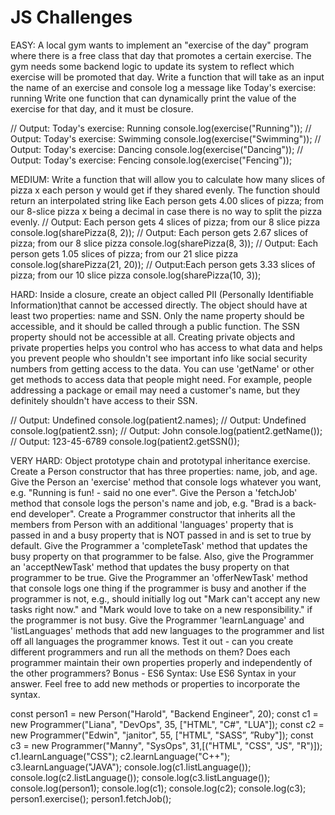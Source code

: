 # JS Challenges

EASY:
A local gym wants to implement an "exercise of the day" program where there is a free class that day that promotes a certain exercise. The gym needs some backend logic to update its system to reflect which exercise will be promoted that day. Write a function that will take as an input the name of an exercise and console log a message like Today's exercise: running
Write one function that can dynamically print the value of the exercise for that day, and it must be closure.

// Output: Today's exercise: Running
console.log(exercise("Running"));
// Output: Today's exercise: Swimming
console.log(exercise("Swimming"));
// Output: Today's exercise: Dancing
console.log(exercise("Dancing"));
// Output: Today's exercise: Fencing
console.log(exercise("Fencing"));

MEDIUM:
Write a function that will allow you to calculate how many slices of pizza x each person y would get if they shared evenly. The function should return an interpolated string like Each person gets 4.00 slices of pizza; from our 8-slice pizza x being a decimal in case there is no way to split the pizza evenly.
// Output: Each person gets 4 slices of pizza; from our 8 slice pizza
console.log(sharePizza(8, 2));
// Output: Each person gets 2.67 slices of pizza; from our 8 slice pizza
console.log(sharePizza(8, 3));
// Output: Each person gets 1.05 slices of pizza; from our 21 slice pizza
console.log(sharePizza(21, 20));
// Output:Each person gets 3.33 slices of pizza; from our 10 slice pizza
console.log(sharePizza(10, 3));

HARD:
Inside a closure, create an object called PII (Personally Identifiable Information)that cannot be accessed directly. The object should have at least two properties: name and SSN. Only the name property should be accessible, and it should be called through a public function. The SSN property should not be accessible at all. Creating private objects and private properties helps you control who has access to what data and helps you prevent people who shouldn't see important info like social security numbers from getting access to the data. You can use 'getName' or other get methods to access data that people might need. For example, people addressing a package or email may need a customer's name, but they definitely shouldn't have access to their SSN.

// Output: Undefined
console.log(patient2.names);
// Output: Undefined
console.log(patient2.ssn);
// Output: John
console.log(patient2.getName());
// Output: 123-45-6789
console.log(patient2.getSSN());

VERY HARD:
Object prototype chain and prototypal inheritance exercise.
Create a Person constructor that has three properties: name, job, and age.
Give the Person an 'exercise' method that console logs whatever you want, e.g. "Running is fun! - said no one ever".
Give the Person a 'fetchJob' method that console logs the person's name and job, e.g. "Brad is a back-end developer".
Create a Programmer constructor that inherits all the members from Person with an additional 'languages' property that is passed in and a busy property that is NOT passed in and is set to true by default.
Give the Programmer a 'completeTask' method that updates the busy property on that programmer to be false. Also, give the Programmer an 'acceptNewTask' method that updates the busy property on that programmer to be true.
Give the Programmer an 'offerNewTask' method that console logs one thing if the programmer is busy and another if the programmer is not, e.g., should initially log out "Mark can't accept any new tasks right now." and "Mark would love to take on a new responsibility." if the programmer is not busy.
Give the Programmer 'learnLanguage' and 'listLanguages' methods that add new languages to the programmer and list off all languages the programmer knows.
Test it out - can you create different programmers and run all the methods on them? Does each programmer maintain their own properties properly and independently of the other programmers? Bonus - ES6 Syntax: Use ES6 Syntax in your answer. Feel free to add new methods or properties to incorporate the syntax.

const person1 = new Person("Harold", "Backend Engineer", 20);
const c1 = new Programmer("Liana", "DevOps", 35, ["HTML", "C#", "LUA"]);
const c2 = new Programmer("Edwin", "janitor", 55, ["HTML", "SASS”, ”Ruby"]);
const c3 = new Programmer("Manny", "SysOps", 31,[("HTML", "CSS", "JS", "R")]);
c1.learnLanguage("CSS");
c2.learnLanguage("C++");
c3.learnLanguage("JAVA");
console.log(c1.listLanguage());
console.log(c2.listLanguage());
console.log(c3.listLanguage());
console.log(person1);
console.log(c1);
console.log(c2);
console.log(c3);
person1.exercise();
person1.fetchJob();
